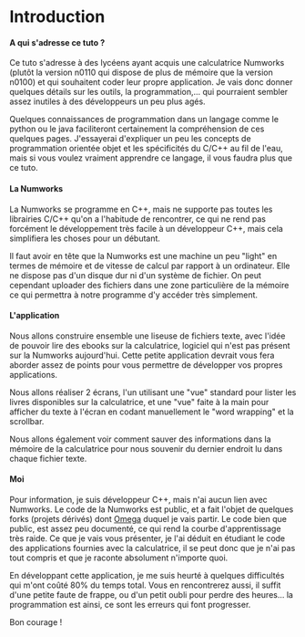 # Introduction

#### A qui s'adresse ce tuto ?
Ce tuto s'adresse à des lycéens ayant acquis une calculatrice Numworks (plutôt la version n0110 qui dispose de plus de mémoire que la version n0100) et qui souhaitent coder leur propre application. Je vais donc donner quelques détails sur les outils, la programmation,... qui pourraient sembler assez inutiles à des développeurs un peu plus agés.

Quelques connaissances de programmation dans un langage comme le python ou le java faciliteront certainement la compréhension de ces quelques pages. J'essayerai d'expliquer un peu les concepts de programmation orientée objet et les spécificités du C/C++ au fil de l'eau, mais si vous voulez vraiment apprendre ce langage, il vous faudra plus que ce tuto.

#### La Numworks

La Numworks se programme en C++, mais ne supporte pas toutes les librairies C/C++ qu'on a l'habitude de rencontrer, ce qui ne rend pas forcément le développement très facile à un développeur C++, mais cela simplifiera les choses pour un débutant.

Il faut avoir en tête que la Numworks est une machine un peu "light" en termes de mémoire et de vitesse de calcul par rapport à un ordinateur. Elle ne dispose pas d'un disque dur ni d'un système de fichier. On peut cependant uploader des fichiers dans une zone particulière de la mémoire ce qui permettra à notre programme d'y accéder très simplement.

#### L'application

Nous allons construire ensemble une liseuse de fichiers texte, avec l'idée de pouvoir lire des ebooks sur la calculatrice, logiciel qui n'est pas présent sur la Numworks aujourd'hui. Cette petite application devrait vous fera aborder assez de points pour vous permettre de développer vos propres applications. 

Nous allons réaliser 2 écrans, l'un utilisant une "vue" standard pour lister les livres disponibles sur la calculatrice, et une "vue" faite à la main pour afficher du texte à l'écran en codant manuellement le "word wrapping" et la scrollbar.

Nous allons également voir comment sauver des informations dans la mémoire de la calculatrice pour nous souvenir du dernier endroit lu dans chaque fichier texte.

#### Moi

Pour information, je suis développeur C++, mais n'ai aucun lien avec Numworks. Le code de la Numworks est public, et a fait l'objet de quelques forks (projets dérivés) dont [Omega](https://github.com/Omega-Numworks/Omega) duquel je vais partir. Le code bien que public, est assez peu documenté, ce qui rend la courbe d'apprentissage très raide. Ce que je vais vous présenter, je l'ai déduit en étudiant le code des applications fournies avec la calculatrice, il se peut donc que je n'ai pas tout compris et que je raconte absolument n'importe quoi.

En développant cette application, je me suis heurté à quelques difficultés qui m'ont coûté 80% du temps total. Vous en rencontrerez aussi, il suffit d'une petite faute de frappe, ou d'un petit oubli pour perdre des heures... la programmation est ainsi, ce sont les erreurs qui font progresser.

Bon courage !

